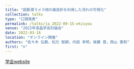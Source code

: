 ```yaml
---
title: "超膨潤ラメラ相の複屈折を利用した流れの可視化"
collection: talks
type: "口頭発表"
permalink: /talks/ja_2022-09-15-ekisyou
venue: "2022年液晶学会討論会"
date: 2022-03-16
location: "オンライン開催"
authors: "佐々木 弘毅，松元 智嗣，内田 幸明，後藤 晋，西山 憲和"
first: "n"
---
```


<a href="https://jlcs.jp/ekitou/2022/" target="_blank" rel="noopener noreferrer">学会website</a>